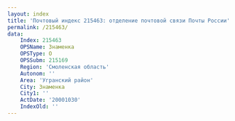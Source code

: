 ```yaml
---
layout: index
title: 'Почтовый индекс 215463: отделение почтовой связи Почты России'
permalink: /215463/
data:
    Index: 215463
    OPSName: Знаменка
    OPSType: О
    OPSSubm: 215169
    Region: 'Смоленская область'
    Autonom: ''
    Area: 'Угранский район'
    City: Знаменка
    City1: ''
    ActDate: '20001030'
    IndexOld: ''
---
```

